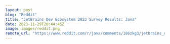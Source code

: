 ```yaml
---
layout: post
blog: "Reddit"
title: "JetBrains Dev Ecosystem 2023 Survey Results: Java"
date: 2023-11-29T20:44:45Z
image: images/reddit.png
remote_url: "https://www.reddit.com/r/java/comments/186zkg3/jetbrains_dev_ecosystem_2023_survey_results_java/"
---
```

